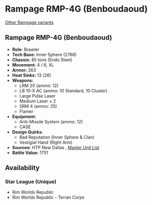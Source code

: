 # Rampage RMP-4G (Benboudaoud) 

[Other Rampage variants](../rampage.md) 

## Rampage RMP-4G (Benboudaoud) 

- **Role:** Brawler 
- **Tech Base:** Inner Sphere (2766) 
- **Chassis:** 85 tons (Endo Steel) 
- **Movement:** 4 / 6, XL 
- **Armor:** 263 
- **Heat Sinks:** 13 (26) 
- **Weapons:** 
  - LRM 20 (ammo: 12) 
  - LB 10-X AC (ammo: 10 Standard, 10 Cluster) 
  - Large Pulse Laser 
  - Medium Laser × 2 
  - SRM 4 (ammo: 25) 
  - Flamer 
- **Equipment:** 
  - Anti-Missile System (ammo: 12) 
  - CASE 
- **Design Quirks:** 
  - Bad Reputation (Inner Sphere & Clan) 
  - Vestigial Hand (Right Arm) 
- **Sources:** HTP New Dallas , [Master Unit List](http://masterunitlist.info/Unit/Details/6974) 
- **Battle Value:** 1751 

## Availability 

### Star League (Unique) 

- Rim Worlds Republic 
- Rim Worlds Republic - Terran Corps 

